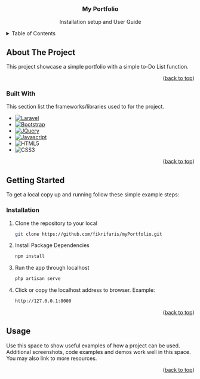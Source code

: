 <div align="center">
<h3 align="center">My Portfolio</h3>

  <p align="center">
    Installation setup and User Guide
  </p>
</div>



<!-- TABLE OF CONTENTS -->
<details>
  <summary>Table of Contents</summary>
  <ol>
    <li>
      <a href="#about-the-project">About The Project</a>
      <ul>
        <li><a href="#built-with">Built With</a></li>
      </ul>
    </li>
    <li>
      <a href="#getting-started">Getting Started</a>
      <ul>
        <li><a href="#installation">Installation</a></li>
      </ul>
    </li>
    <li><a href="#usage">Usage</a></li>
  </ol>
</details>



<!-- ABOUT THE PROJECT -->
## About The Project

This project showcase a simple portfolio with a simple to-Do List function.

<p align="right">(<a href="#readme-top">back to top</a>)</p>



### Built With

This section list the frameworks/libraries used to for the project.
* [![Laravel][Laravel.com]][Laravel-url]
* [![Bootstrap][Bootstrap.com]][Bootstrap-url]
* [![JQuery][JQuery.com]][JQuery-url]
* [![Javascript][Javascript.com]][Javascript-url]
* ![HTML5][HTML5.com]
* ![CSS3][CSS3.com]

<p align="right">(<a href="#readme-top">back to top</a>)</p>



<!-- GETTING STARTED -->
## Getting Started

To get a local copy up and running follow these simple example steps:


### Installation


1. Clone the repository to your local
   ```sh
   git clone https://github.com/fikrifaris/myPortfolio.git
   ```
2. Install Package Dependencies
   ```sh
   npm install
   ```
3. Run the app through localhost
   ```sh
   php artisan serve
   ```
4. Click or copy the localhost address to browser. Example:
   ```sh
   http://127.0.0.1:8000
   ```

<p align="right">(<a href="#readme-top">back to top</a>)</p>

<!-- USAGE EXAMPLES -->
## Usage

Use this space to show useful examples of how a project can be used. Additional screenshots, code examples and demos work well in this space. You may also link to more resources.


<p align="right">(<a href="#readme-top">back to top</a>)</p>

<!-- MARKDOWN LINKS & IMAGES -->
[product-screenshot]: images/screenshot.png
[Laravel.com]: https://img.shields.io/badge/Laravel-FF2D20?style=for-the-badge&logo=laravel&logoColor=white
[Laravel-url]: https://laravel.com
[Bootstrap.com]: https://img.shields.io/badge/Bootstrap-563D7C?style=for-the-badge&logo=bootstrap&logoColor=white
[Bootstrap-url]: https://getbootstrap.com
[JQuery.com]: https://img.shields.io/badge/jQuery-0769AD?style=for-the-badge&logo=jquery&logoColor=white
[JQuery-url]: https://jquery.com 
[Html5.com]: https://img.shields.io/badge/HTML-239120?style=for-the-badge&logo=html5&logoColor=white
[CSS3.com]: https://img.shields.io/badge/CSS-239120?&style=for-the-badge&logo=css3&logoColor=white
[Javascript.com]: https://img.shields.io/badge/JavaScript-F7DF1E?style=for-the-badge&logo=javascript&logoColor=black
[Javascript-url]: https://www.javascript.com/
